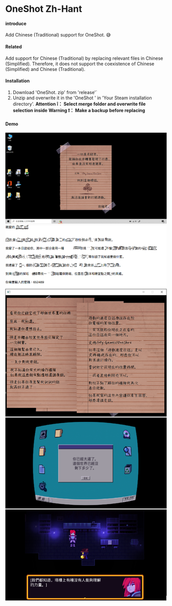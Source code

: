 # OneShot Zh-Hant
#### introduce
Add Chinese (Traditional) support for OneShot. 😅

#### Related
Add support for Chinese (Traditional) by replacing relevant files in Chinese (Simplified). Therefore, it does not support the coexistence of Chinese (Simplified) and Chinese (Traditional).

#### Installation

1. Download 'OneShot. zip' from 'release'`
2. Unzip and overwrite it in the 'OneShot ' in 'Your Steam installation directory'.
**Attention ❕： Select merge folder and overwrite file selection inside**
**Warning ❗： Make a backup before replacing**

#### Demo

![前往塔樓前被變更的電腦壁紙](photodemo1.PNG)
![來自世界機器的文本](demo2.PNG)
![The Author 的提醒](demo3.PNG)
![世界機器的提醒](demot4.png)
![Niko 與 silver 的交談](demo5.png)
